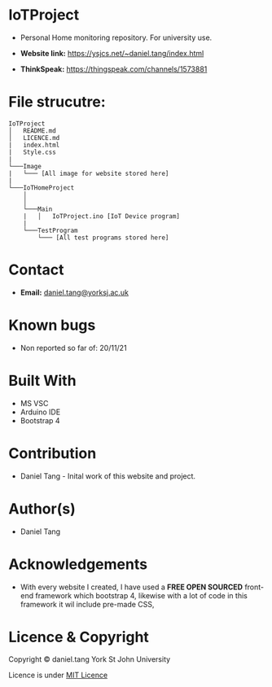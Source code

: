 # IoTProject
- Personal Home monitoring repository. For university use.

- **Website link:** https://ysjcs.net/~daniel.tang/index.html
- **ThinkSpeak:** https://thingspeak.com/channels/1573881

# File strucutre:
```
IoTProject
│   README.md 
│   LICENCE.md
|   index.html
|   Style.css
|
└───Image
|   └─── [All image for website stored here]
|
└───IoTHomeProject
    │   
    │
    └───Main
    |   │   IoTProject.ino [IoT Device program]
    |   
    └───TestProgram
        └─── [All test programs stored here]

```

# Contact
- **Email:** daniel.tang@yorksj.ac.uk

# Known bugs
- Non reported so far of: 20/11/21

# Built With
- MS VSC
- Arduino IDE
- Bootstrap 4

# Contribution
- Daniel Tang - Inital work of this website and project.

# Author(s)
- Daniel Tang

# Acknowledgements
- With every website I created, I have used a **FREE OPEN SOURCED** front-end framework which bootstrap 4, likewise with a lot of code in this framework it wil include pre-made CSS,

# Licence & Copyright
Copyright &copy; daniel.tang York St John University

Licence is under [MIT Licence](LICENCE.md) 
